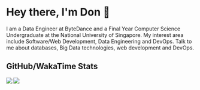 # Hey there, I'm Don 👋

I am a Data Engineer at ByteDance and a Final Year Computer Science Undergraduate at the National University of Singapore. My interest area include Software/Web Development, Data Engineering and DevOps. Talk to me about databases, Big Data technologies, web development and DevOps.

## GitHub/WakaTime Stats

<span>
  <a href="https://github.com/anuraghazra/github-readme-stats">
    <img align="left" src="https://github-readme-stats.vercel.app/api?username=don-tay&count_private=true&theme=tokyonight&show_icons=true&count_private=true&hide=stars" />
    <img align="left" src="https://github-readme-stats.vercel.app/api/wakatime?username=don_tay&theme=tokyonight&layout=compact" />
  </a>
</span>
